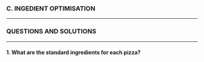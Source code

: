 ### C. INGEDIENT OPTIMISATION
---
### QUESTIONS AND SOLUTIONS
---
#### 1. What are the standard ingredients for each pizza?
